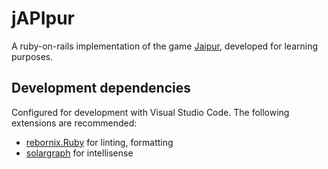 # jAPIpur

A ruby-on-rails implementation of the game [Jaipur](https://boardgamegeek.com/boardgame/54043/jaipur), developed for learning purposes.

## Development dependencies

Configured for development with Visual Studio Code. The following extensions are recommended:

 * [rebornix.Ruby](https://marketplace.visualstudio.com/items?itemName=rebornix.Ruby) for linting, formatting
 * [solargraph](https://marketplace.visualstudio.com/items?itemName=castwide.solargraph) for intellisense